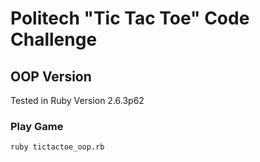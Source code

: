 # Politech "Tic Tac Toe" Code Challenge

## OOP Version

Tested in Ruby Version 2.6.3p62

### Play Game

```
ruby tictactoe_oop.rb
```
